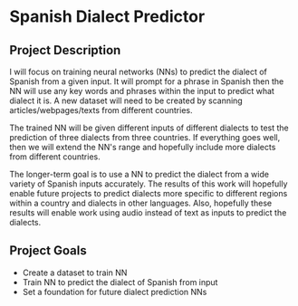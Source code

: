 # Spanish Dialect Predictor

## Project Description
I will focus on training neural networks (NNs) to predict the dialect of Spanish from a given input. It will prompt for a phrase in Spanish then the NN will use any key words and phrases within the input to predict what dialect it is. A new dataset will need to be created by scanning articles/webpages/texts from different countries.

The trained NN will be given different inputs of different dialects to test the prediction of three dialects from three countries.  If everything goes well, then we will extend the NN's range and hopefully include more dialects from different countries.

The longer-term goal is to use a NN to predict the dialect from a wide variety of Spanish inputs accurately. The results of this work will hopefully enable future projects to predict dialects more specific to different regions within a country and dialects in other languages. Also, hopefully these results will enable work using audio instead of text as inputs to predict the dialects.


## Project Goals
- Create a dataset to train NN
- Train NN to predict the dialect of Spanish from input
- Set a foundation for future dialect prediction NNs


